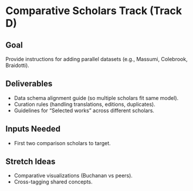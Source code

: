 # Comparative Scholars Track (Track D)

## Goal
Provide instructions for adding parallel datasets (e.g., Massumi, Colebrook, Braidotti).

## Deliverables
- Data schema alignment guide (so multiple scholars fit same model).
- Curation rules (handling translations, editions, duplicates).
- Guidelines for “Selected works” across different scholars.

## Inputs Needed
- First two comparison scholars to target.

## Stretch Ideas
- Comparative visualizations (Buchanan vs peers).
- Cross-tagging shared concepts.
